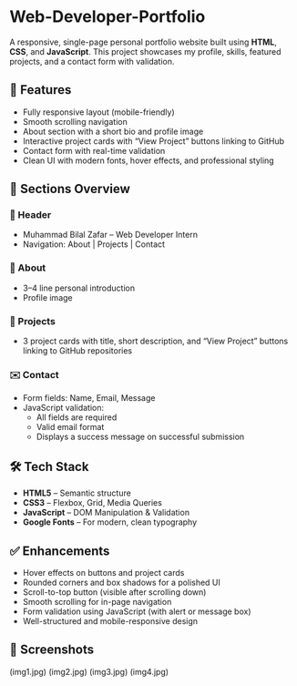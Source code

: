 # Web-Developer-Portfolio

A responsive, single-page personal portfolio website built using **HTML**, **CSS**, and **JavaScript**. This project showcases my profile, skills, featured projects, and a contact form with validation.

## 📌 Features

- Fully responsive layout (mobile-friendly)
- Smooth scrolling navigation
- About section with a short bio and profile image
- Interactive project cards with “View Project” buttons linking to GitHub
- Contact form with real-time validation
- Clean UI with modern fonts, hover effects, and professional styling

## 📂 Sections Overview

### 🧭 Header
- Muhammad Bilal Zafar – Web Developer Intern
- Navigation: About | Projects | Contact

### 👤 About
- 3–4 line personal introduction
- Profile image

### 💼 Projects
- 3 project cards with title, short description, and “View Project” buttons linking to GitHub repositories

### ✉️ Contact
- Form fields: Name, Email, Message
- JavaScript validation:
  - All fields are required
  - Valid email format
  - Displays a success message on successful submission

## 🛠 Tech Stack

- **HTML5** – Semantic structure
- **CSS3** – Flexbox, Grid, Media Queries
- **JavaScript** – DOM Manipulation & Validation
- **Google Fonts** – For modern, clean typography


## ✅ Enhancements

- Hover effects on buttons and project cards
- Rounded corners and box shadows for a polished UI
- Scroll-to-top button (visible after scrolling down)
- Smooth scrolling for in-page navigation
- Form validation using JavaScript (with alert or message box)
- Well-structured and mobile-responsive design

## 📸 Screenshots
(img1.jpg)
(img2.jpg)
(img3.jpg)
(img4.jpg)
